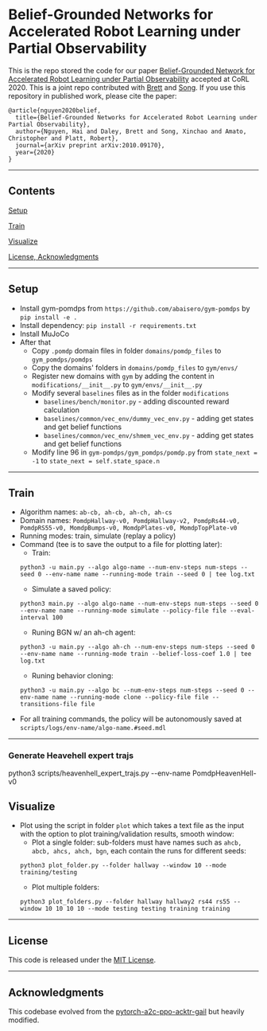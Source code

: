 # Belief-Grounded Networks for Accelerated Robot Learning under Partial Observability

This is the repo stored the code for our paper [Belief-Grounded Network for Accelerated Robot Learning under Partial Observability](https://arxiv.org/abs/2010.09170) accepted at CoRL 2020. This is a joint repo contributed with [Brett](https://github.com/brett-daley) and [Song](https://github.com/xinchaosong). If you use this repository in published work, please cite the paper:

```
@article{nguyen2020belief,
  title={Belief-Grounded Networks for Accelerated Robot Learning under Partial Observability},
  author={Nguyen, Hai and Daley, Brett and Song, Xinchao and Amato, Christopher and Platt, Robert},
  journal={arXiv preprint arXiv:2010.09170},
  year={2020}
}
```
---
## Contents

[Setup](#setup)

[Train](#train)

[Visualize](#visualize)

[License, Acknowledgments](#license)

---

## Setup

- Install gym-pomdps from `https://github.com/abaisero/gym-pomdps` by `pip install -e .`
- Install dependency: `pip install -r requirements.txt`
- Install MuJoCo
- After that
  - Copy `.pomdp` domain files in folder `domains/pomdp_files` to `gym_pomdps/pomdps`
  - Copy the domains' folders in `domains/pomdp_files` to `gym/envs/`
  - Register new domains with `gym` by adding the content in `modifications/__init__.py` to `gym/envs/__init__.py`
  - Modify several `baselines` files as in the folder `modifications`
    * `baselines/bench/monitor.py` - adding discounted reward calculation
    * `baselines/common/vec_env/dummy_vec_env.py` - adding get states and get belief functions
    * `baselines/common/vec_env/shmem_vec_env.py` - adding get states and get belief functions
  - Modify line 96 in `gym-pomdps/gym_pomdps/pomdp.py` from `state_next = -1` to `state_next = self.state_space.n`

---

## Train

* Algorithm names: `ab-cb, ah-cb, ah-ch, ah-cs`
* Domain names: `PomdpHallway-v0, PomdpHallway-v2, PomdpRs44-v0, PomdpRS55-v0, MomdpBumps-v0, MomdpPlates-v0, MomdpTopPlate-v0`
* Running modes: train, simulate (replay a policy)
* Command (tee is to save the output to a file for plotting later): 
  * Train: 
  ```
  python3 -u main.py --algo algo-name --num-env-steps num-steps --seed 0 --env-name name --running-mode train --seed 0 | tee log.txt
  ```
  * Simulate a saved policy: 
  ```
  python3 main.py --algo algo-name --num-env-steps num-steps --seed 0 --env-name name --running-mode simulate --policy-file file --eval-interval 100
  ```
  * Runing BGN w/ an ah-ch agent: 
  ```
  python3 -u main.py --algo ah-ch --num-env-steps num-steps --seed 0 --env-name name --running-mode train --belief-loss-coef 1.0 | tee log.txt
  ```
    * Runing behavior cloning: 
  ```
  python3 -u main.py --algo bc --num-env-steps num-steps --seed 0 --env-name name --running-mode clone --policy-file file --transitions-file file
  ```
* For all training commands, the policy will be autonomously saved at `scripts/logs/env-name/algo-name.#seed.mdl`

---
### Generate Heavehell expert trajs
python3 scripts/heavenhell_expert_trajs.py --env-name PomdpHeavenHell-v0


## Visualize

* Plot using the script in folder `plot` which takes a text file as the input with the option to plot training/validation results, smooth window:
  * Plot a single folder: sub-folders must have names such as `ahcb, abcb, ahcs, ahch, bgn`, each contain the runs for different seeds: 
  ```
  python3 plot_folder.py --folder hallway --window 10 --mode training/testing
  ```
  * Plot multiple folders: 
  ```
  python3 plot_folders.py --folder hallway hallway2 rs44 rs55 --window 10 10 10 10 --mode testing testing training training
  ```

---

## License

This code is released under the [MIT License](https://github.com/hai-h-nguyen/belief-grounded-network/blob/master/LICENSE).

---

## Acknowledgments

This codebase evolved from the [pytorch-a2c-ppo-acktr-gail](https://github.com/ikostrikov/pytorch-a2c-ppo-acktr-gail) but heavily modified.
